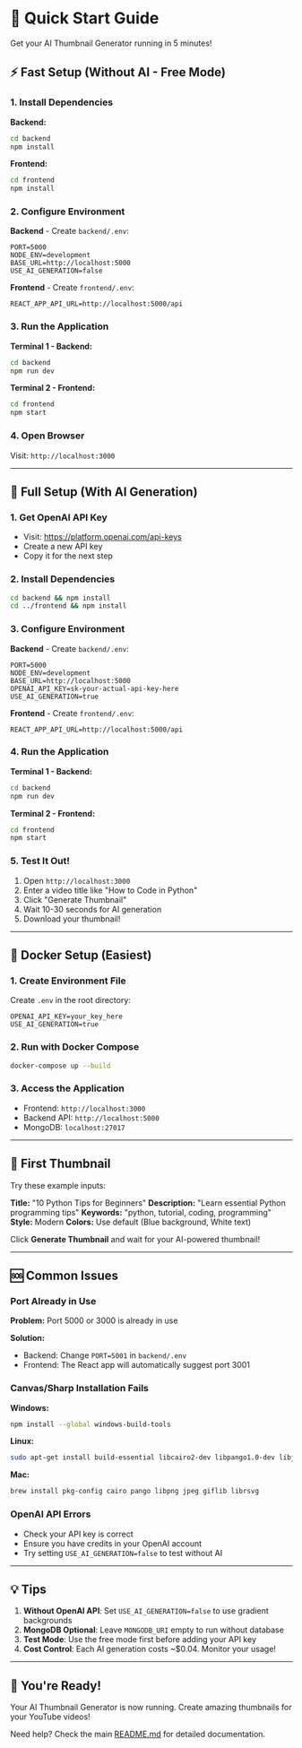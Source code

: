# 🚀 Quick Start Guide

Get your AI Thumbnail Generator running in 5 minutes!

## ⚡ Fast Setup (Without AI - Free Mode)

### 1. Install Dependencies

**Backend:**
```bash
cd backend
npm install
```

**Frontend:**
```bash
cd frontend
npm install
```

### 2. Configure Environment

**Backend** - Create `backend/.env`:
```env
PORT=5000
NODE_ENV=development
BASE_URL=http://localhost:5000
USE_AI_GENERATION=false
```

**Frontend** - Create `frontend/.env`:
```env
REACT_APP_API_URL=http://localhost:5000/api
```

### 3. Run the Application

**Terminal 1 - Backend:**
```bash
cd backend
npm run dev
```

**Terminal 2 - Frontend:**
```bash
cd frontend
npm start
```

### 4. Open Browser
Visit: `http://localhost:3000`

---

## 🤖 Full Setup (With AI Generation)

### 1. Get OpenAI API Key
- Visit: https://platform.openai.com/api-keys
- Create a new API key
- Copy it for the next step

### 2. Install Dependencies
```bash
cd backend && npm install
cd ../frontend && npm install
```

### 3. Configure Environment

**Backend** - Create `backend/.env`:
```env
PORT=5000
NODE_ENV=development
BASE_URL=http://localhost:5000
OPENAI_API_KEY=sk-your-actual-api-key-here
USE_AI_GENERATION=true
```

**Frontend** - Create `frontend/.env`:
```env
REACT_APP_API_URL=http://localhost:5000/api
```

### 4. Run the Application

**Terminal 1 - Backend:**
```bash
cd backend
npm run dev
```

**Terminal 2 - Frontend:**
```bash
cd frontend
npm start
```

### 5. Test It Out!
1. Open `http://localhost:3000`
2. Enter a video title like "How to Code in Python"
3. Click "Generate Thumbnail"
4. Wait 10-30 seconds for AI generation
5. Download your thumbnail!

---

## 🐳 Docker Setup (Easiest)

### 1. Create Environment File
Create `.env` in the root directory:
```env
OPENAI_API_KEY=your_key_here
USE_AI_GENERATION=true
```

### 2. Run with Docker Compose
```bash
docker-compose up --build
```

### 3. Access the Application
- Frontend: `http://localhost:3000`
- Backend API: `http://localhost:5000`
- MongoDB: `localhost:27017`

---

## 📝 First Thumbnail

Try these example inputs:

**Title:** "10 Python Tips for Beginners"
**Description:** "Learn essential Python programming tips"
**Keywords:** "python, tutorial, coding, programming"
**Style:** Modern
**Colors:** Use default (Blue background, White text)

Click **Generate Thumbnail** and wait for your AI-powered thumbnail!

---

## 🆘 Common Issues

### Port Already in Use
**Problem:** Port 5000 or 3000 is already in use

**Solution:**
- Backend: Change `PORT=5001` in `backend/.env`
- Frontend: The React app will automatically suggest port 3001

### Canvas/Sharp Installation Fails
**Windows:**
```bash
npm install --global windows-build-tools
```

**Linux:**
```bash
sudo apt-get install build-essential libcairo2-dev libpango1.0-dev libjpeg-dev libgif-dev librsvg2-dev
```

**Mac:**
```bash
brew install pkg-config cairo pango libpng jpeg giflib librsvg
```

### OpenAI API Errors
- Check your API key is correct
- Ensure you have credits in your OpenAI account
- Try setting `USE_AI_GENERATION=false` to test without AI

---

## 💡 Tips

1. **Without OpenAI API**: Set `USE_AI_GENERATION=false` to use gradient backgrounds
2. **MongoDB Optional**: Leave `MONGODB_URI` empty to run without database
3. **Test Mode**: Use the free mode first before adding your API key
4. **Cost Control**: Each AI generation costs ~$0.04. Monitor your usage!

---

## 🎉 You're Ready!

Your AI Thumbnail Generator is now running. Create amazing thumbnails for your YouTube videos!

Need help? Check the main [README.md](README.md) for detailed documentation.
